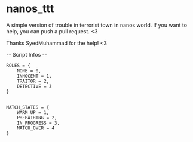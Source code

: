 # nanos_ttt

A simple version of trouble in terrorist town in nanos world.
If you want to help, you can push a pull request. <3

Thanks SyedMuhammad for the help! <3

-- Script Infos --
```
ROLES = {
	NONE = 0,
	INNOCENT = 1,
	TRAITOR = 2,
	DETECTIVE = 3
}


MATCH_STATES = {
	WARM_UP = 1,
	PREPAIRING = 2,
	IN_PROGRESS = 3,
	MATCH_OVER = 4
}
```
